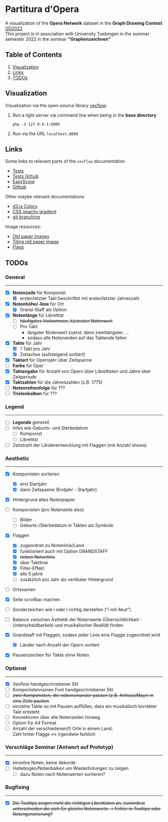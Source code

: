 # Partitura d'Opera

A visualization of the **Opera Network** dataset in the **Graph Drawing Contest** [GD2022](http://mozart.diei.unipg.it/gdcontest/contest2022/contest.html)  
This project is in association with University Tuebingen in the summer semester 2022 in the seminar **"Graphenzeichnen"**

## Table of Contents
1. [Visualization](#1)
1. [Links](#2)
1. [TODOs](#3)

<a name="1"></a>
## Visualization

Visualization via the open-source library [vexflow](https://github.com/0xfe/vexflow):
<!-- 1. find file under `bin/sheet.php` -->
1. Run a light server via command line when being in the **base directory**
	```command
	php -S 127.0.0.1:8000
	```
1. Run via the URL `localhost:8000`
<!-- 1. Run the file `sheet.php` via the URL `localhost:8000/bin/sheet.php` -->

<a name="2"></a>
## Links

Some links to relevant parts of the `vexflow` documentation
- [Tests](http://vexflow.com/tests/?StaveConnector%20module%3A%20StaveConnector%20Combined%20Draw%20Test%20(Canvas))
- [Tests Github](https://github.com/0xfe/vexflow/tree/master/tests)
- [EasyScore](https://github.com/0xfe/vexflow/wiki/Using-EasyScore)
- [Github](https://github.com/0xfe/vexflow)

Other maybe relevant documentations
- [d3.js Colors](https://d3-graph-gallery.com/graph/custom_color.html)
- [CSS opacity gradient](https://stackoverflow.com/questions/15597167/css3-opacity-gradient)
- [git branching](https://git-scm.com/book/en/v2/Git-Branching-Basic-Branching-and-Merging)

Image resources:
- [Old paper images](https://learn-photoshop.club/resources/graphics/50-high-resolution-old-paper-backgrounds-for-free/)
- [Tiling old paper image](https://lostandtaken.com/downloads/tan-seamless-paper-textures-2/)
- [Flags](https://www.countryflags.com/)

<a name="3"></a>
## TODOs

### General
---

- [x] **Notenzeile** für Komponist
	- [x] erster/letzter Takt beschriftet mit erster/letzter Jahreszahl
- [x] **Notenhöhe/-linie** für Ort
	- [x] Grand-Staff als Option
- [x] **Notenlänge** für Librettist
	- [ ] ~~häufigstes Vorkommen, kürzester Notenwert~~
	- [ ] Pro Takt:
		- längster Notenwert zuerst, dann zweitlängster, ...
		- sodass alle Notenenden auf das Taktende fallen
- [x] **Takte** für Jahr
	- [x] 1 Takt pro Jahr
	- [x] Zeitachse (aufsteigend sortiert)
- [x] **Taktart** für Opernjahr über Zeitspanne
- [ ] **Farbe** für Oper
- [x] **Taktangabe** für Anzahl von Opern über Librettisten und Jahre über Zeitperiode
- [x] **Taktzahlen** für die Jahreszahlen (z.B. 1775)
- [ ] **Notenreihenfolge** für ???
- [ ] **Triolenbalken** für ???

### Legend
---

- [ ] **Legende** generell
- [ ] Infos wie Geburts- und Sterbedatum
	- [ ] Komponist
	- [ ] Librettist
- [ ] Zeitstrahl der Länderentwicklung mit Flaggen (mit Anzahl shows)

### Aesthetic
---

- [x] Komponisten sortieren
	- [x] erst Startjahr
	- [x] dann Zeitspanne (Endjahr - Startjahr)
- [x] Hintergrund altes Notenpapier
- [ ] Komponisten (pro Notenzeile also)
	- [ ] Bilder
	- [ ] Geburts-/Sterbedatum in Takten als Symbole
- [x] Flaggen
	- [x] zugeordnet zu Notenlinie/Land
	- [x] funktioniert auch mit Option GRANDSTAFF
	- [x] ~~neben Notenlinie~~
	- [x] über Taktlinie
	- [x] Filter-Effekt
	- [x] alle 5 jahre
	- [ ] zusätzlich pro Jahr als vertikaler Hintergrund
- [ ] Ortsnamen
- [x] Seite scrollbar machen
- [ ] Sonderzeichen wie ì oder í richtig darstellen ("i mit Akut")
- [ ] Balance zwischen Ästhetik der Notenwerte (Übersichtlichkeit - Unterscheidbarkeit) und musikalischer Realität finden
- [x] Grandstaff mit Flaggen, sodass jeder Linie eine Flagge zugeordnet wird
	- [x] Länder nach Anzahl der Opern sortiert
- [x] Pausenzeichen für Takte ohne Noten


### Optional
---

- [x] Vexflow handgeschriebener Stil
- [ ] Komponistennamen Font handgeschriebener Stil
- [ ] ~~zwei Komponisten, die nebeneinander passen (z.B. Anfossi/Mayr) in eine Zeile packen~~
- [ ] einzelne Takte so mit Pausen auffüllen, dass ein musikalisch korrekter Takt entsteht
- [ ] Konnektoren über alle Notenzeilen hinweg
- [ ] Option für A4 Format
- [ ] Anzahl der verschiedenen(!) Orte in einem Land:  
	Zahl hinter Flagge &harr; irgendwie farblich

### Vorschläge Seminar (Antwort auf Prototyp)
---

- [x] einzelne Noten, keine Akkorde
- [ ] Haltebogen/Notenbalken um Wiederholungen zu zeigen
	- [ ] dazu Noten nach Notenwerten sortieren?

### Bugfixing
---

- [x] ~~Die Tooltips zeigen nicht die richtigen Librettisten an, zumindest unterscheiden die sich für gleiche Notenwerte -> Fehler in Tooltips oder Notengenerierung?~~
